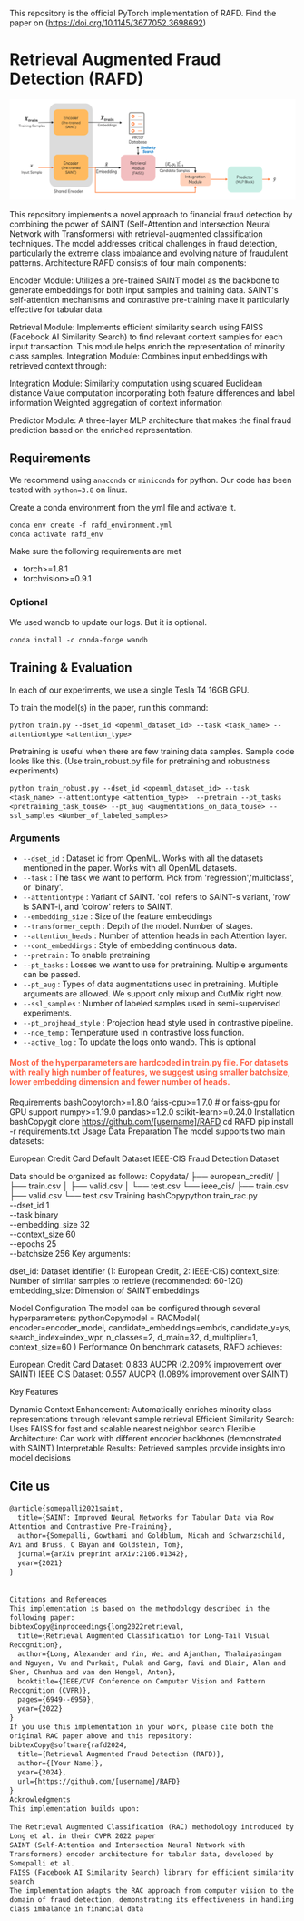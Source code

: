 This repository is the official PyTorch implementation of RAFD. Find the paper on (https://doi.org/10.1145/3677052.3698692)

# Retrieval Augmented Fraud Detection (RAFD)


![Overview](pipelineRAFD.png)

This repository implements a novel approach to financial fraud detection by combining the power of SAINT (Self-Attention and Intersection Neural Network with Transformers) with retrieval-augmented classification techniques. The model addresses critical challenges in fraud detection, particularly the extreme class imbalance and evolving nature of fraudulent patterns.
Architecture
RAFD consists of four main components:

Encoder Module: Utilizes a pre-trained SAINT model as the backbone to generate embeddings for both input samples and training data. SAINT's self-attention mechanisms and contrastive pre-training make it particularly effective for tabular data.

Retrieval Module: Implements efficient similarity search using FAISS (Facebook AI Similarity Search) to find relevant context samples for each input transaction. This module helps enrich the representation of minority class samples.
Integration Module: Combines input embeddings with retrieved context through:

Integration Module: Similarity computation using squared Euclidean distance
Value computation incorporating both feature differences and label information
Weighted aggregation of context information


Predictor Module: A three-layer MLP architecture that makes the final fraud prediction based on the enriched representation.

## Requirements

We recommend using `anaconda` or `miniconda` for python. Our code has been tested with `python=3.8` on linux.

Create a conda environment from the yml file and activate it.
```
conda env create -f rafd_environment.yml
conda activate rafd_env
```

Make sure the following requirements are met

* torch>=1.8.1
* torchvision>=0.9.1

### Optional
We used wandb to update our logs. But it is optional.
```
conda install -c conda-forge wandb 
```


## Training & Evaluation

In each of our experiments, we use a single Tesla T4 16GB GPU.


To train the model(s) in the paper, run this command:

```
python train.py --dset_id <openml_dataset_id> --task <task_name> --attentiontype <attention_type> 
```

Pretraining is useful when there are few training data samples. Sample code looks like this. (Use train_robust.py file for pretraining and robustness experiments)
```
python train_robust.py --dset_id <openml_dataset_id> --task <task_name> --attentiontype <attention_type>  --pretrain --pt_tasks <pretraining_task_touse> --pt_aug <augmentations_on_data_touse> --ssl_samples <Number_of_labeled_samples>
```



### Arguments
* `--dset_id` : Dataset id from OpenML. Works with all the datasets mentioned in the paper. Works with all OpenML datasets.
* `--task` : The task we want to perform. Pick from 'regression','multiclass', or 'binary'.
* `--attentiontype` : Variant of SAINT. 'col' refers to SAINT-s variant, 'row' is SAINT-i, and 'colrow' refers to SAINT.
* `--embedding_size` : Size of the feature embeddings
* `--transformer_depth` : Depth of the model. Number of stages.
* `--attention_heads` : Number of attention heads in each Attention layer.
* `--cont_embeddings` : Style of embedding continuous data.
* `--pretrain` : To enable pretraining
* `--pt_tasks` : Losses we want to use for pretraining. Multiple arguments can be passed.
* `--pt_aug` : Types of data augmentations used in pretraining. Multiple arguments are allowed. We support only mixup and CutMix right now.
* `--ssl_samples` : Number of labeled samples used in semi-supervised experiments. 
* `--pt_projhead_style` : Projection head style used in contrastive pipeline.
* `--nce_temp` : Temperature used in contrastive loss function.
* `--active_log` : To update the logs onto wandb. This is optional

#### <span style="color:Tomato">Most of the hyperparameters are hardcoded in train.py file. For datasets with really high number of features, we suggest using smaller batchsize, lower embedding dimension and fewer number of heads.</span>




Requirements
bashCopytorch>=1.8.0
faiss-cpu>=1.7.0  # or faiss-gpu for GPU support
numpy>=1.19.0
pandas>=1.2.0
scikit-learn>=0.24.0
Installation
bashCopygit clone https://github.com/[username]/RAFD
cd RAFD
pip install -r requirements.txt
Usage
Data Preparation
The model supports two main datasets:

European Credit Card Default Dataset
IEEE-CIS Fraud Detection Dataset

Data should be organized as follows:
Copydata/
├── european_credit/
│   ├── train.csv
│   ├── valid.csv
│   └── test.csv
└── ieee_cis/
    ├── train.csv
    ├── valid.csv
    └── test.csv
Training
bashCopypython train_rac.py \
    --dset_id 1 \
    --task binary \
    --embedding_size 32 \
    --context_size 60 \
    --epochs 25 \
    --batchsize 256
Key arguments:

dset_id: Dataset identifier (1: European Credit, 2: IEEE-CIS)
context_size: Number of similar samples to retrieve (recommended: 60-120)
embedding_size: Dimension of SAINT embeddings

Model Configuration
The model can be configured through several hyperparameters:
pythonCopymodel = RACModel(
    encoder=encoder_model,
    candidate_embeddings=embds,
    candidate_y=ys,
    search_index=index_wpr,
    n_classes=2,
    d_main=32,
    d_multiplier=1,
    context_size=60
)
Performance
On benchmark datasets, RAFD achieves:

European Credit Card Dataset: 0.833 AUCPR (2.209% improvement over SAINT)
IEEE CIS Dataset: 0.557 AUCPR (1.089% improvement over SAINT)

Key Features

Dynamic Context Enhancement: Automatically enriches minority class representations through relevant sample retrieval
Efficient Similarity Search: Uses FAISS for fast and scalable nearest neighbor search
Flexible Architecture: Can work with different encoder backbones (demonstrated with SAINT)
Interpretable Results: Retrieved samples provide insights into model decisions


## Cite us

```
@article{somepalli2021saint,
  title={SAINT: Improved Neural Networks for Tabular Data via Row Attention and Contrastive Pre-Training},
  author={Somepalli, Gowthami and Goldblum, Micah and Schwarzschild, Avi and Bruss, C Bayan and Goldstein, Tom},
  journal={arXiv preprint arXiv:2106.01342},
  year={2021}
}


Citations and References
This implementation is based on the methodology described in the following paper:
bibtexCopy@inproceedings{long2022retrieval,
  title={Retrieval Augmented Classification for Long-Tail Visual Recognition},
  author={Long, Alexander and Yin, Wei and Ajanthan, Thalaiyasingam and Nguyen, Vu and Purkait, Pulak and Garg, Ravi and Blair, Alan and Shen, Chunhua and van den Hengel, Anton},
  booktitle={IEEE/CVF Conference on Computer Vision and Pattern Recognition (CVPR)},
  pages={6949--6959},
  year={2022}
}
If you use this implementation in your work, please cite both the original RAC paper above and this repository:
bibtexCopy@software{rafd2024,
  title={Retrieval Augmented Fraud Detection (RAFD)},
  author={[Your Name]},
  year={2024},
  url={https://github.com/[username]/RAFD}
}
Acknowledgments
This implementation builds upon:

The Retrieval Augmented Classification (RAC) methodology introduced by Long et al. in their CVPR 2022 paper
SAINT (Self-Attention and Intersection Neural Network with Transformers) encoder architecture for tabular data, developed by Somepalli et al.
FAISS (Facebook AI Similarity Search) library for efficient similarity search
The implementation adapts the RAC approach from computer vision to the domain of fraud detection, demonstrating its effectiveness in handling class imbalance in financial data

```
